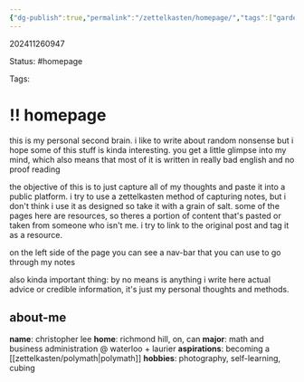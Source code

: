 ```yaml
---
{"dg-publish":true,"permalink":"/zettelkasten/homepage/","tags":["gardenEntry"],"updated":"2024-11-26T13:32:37.827-05:00"}
---
```


202411260947

Status: #homepage

Tags:

# !! homepage

this is my personal second brain. i like to write about random nonsense but i hope some of this stuff is kinda interesting. you get a little glimpse into my mind, which also means that most of it is written in really bad english and no proof reading

the objective of this is to just capture all of my thoughts and paste it into a public platform. i try to use a zettelkasten method of capturing notes, but i don't think i use it as designed so take it with a grain of salt. some of the pages here are resources, so theres a portion of content that's pasted or taken from someone who isn't me. i try to link to the original post and tag it as a resource.

on the left side of the page you can see a nav-bar that you can use to go through my notes

also kinda important thing: by no means is anything i write here actual advice or credible information, it's just my personal thoughts and methods.

## about-me

**name**: christopher lee
**home**: richmond hill, on, can
**major**: math and business administration @ waterloo + laurier
**aspirations**: becoming a [[zettelkasten/polymath\|polymath]]
**hobbies**: photography, self-learning, cubing